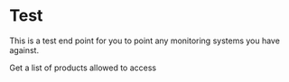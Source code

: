 # Test

This is a test end point for you to point any monitoring systems you have against. 



Get a list of products allowed to access

